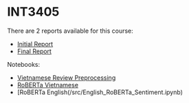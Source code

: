 # INT3405

There are 2 reports available for this course:
- [Initial Report](/Initial_Report.md)
- [Final Report](/Final_Report.md)

Notebooks:
- [Vietnamese Review Preprocessing](/src/RoBERTa_Preprocessing.ipynb)
- [RoBERTa Vietnamese](/src/RoBERTa_Sentiment.ipynb)
- [RoBERTa English(/src/English_RoBERTa_Sentiment.ipynb)